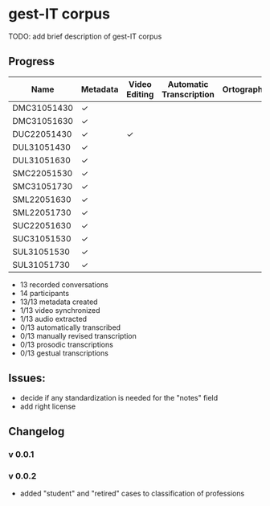 # gest-IT corpus


TODO: add brief description of gest-IT corpus


## Progress

| Name           | Metadata | Video Editing | Automatic Transcription | Ortographic | Prosodic | Gesture |
|----------------|----------|---------------|-------------------------|-------------|----------|---------|
| DMC31051430    | &check;  |               |                         |             |          |         |
| DMC31051630    | &check;  |               |                         |             |          |         |
| DUC22051430    | &check;  | &check;       |                         |             |          |         |
| DUL31051430    | &check;  |               |                         |             |          |         |
| DUL31051630    | &check;  |               |                         |             |          |         |
| SMC22051530    | &check;  |               |                         |             |          |         |
| SMC31051730    | &check;  |               |                         |             |          |         |
| SML22051630    | &check;  |               |                         |             |          |         |
| SML22051730    | &check;  |               |                         |             |          |         |
| SUC22051630    | &check;  |               |                         |             |          |         |
| SUC31051530    | &check;  |               |                         |             |          |         |
| SUL31051530    | &check;  |               |                         |             |          |         |
| SUL31051730    | &check;  |               |                         |             |          |         |


* 13 recorded conversations
* 14 participants
* 13/13 metadata created
* 1/13 video synchronized
* 1/13 audio extracted
* 0/13 automatically transcribed
* 0/13 manually revised transcription
* 0/13 prosodic transcriptions
* 0/13 gestual transcriptions


## Issues:

* decide if any standardization is needed for the "notes" field
* add right license



## Changelog

### v 0.0.1

### v 0.0.2
- added "student" and "retired" cases to classification of professions